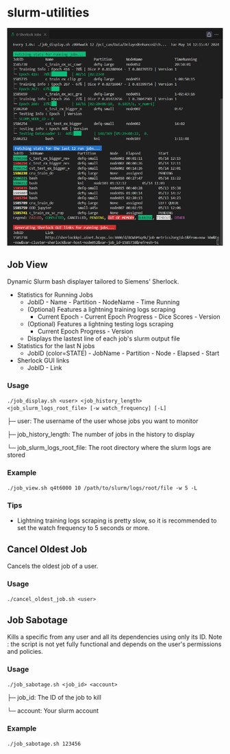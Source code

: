 # slurm-utilities

![image](docs/cool.png)

## Job View

Dynamic Slurm bash displayer tailored to Siemens' Sherlock.
- Statistics for Running Jobs
  - JobID - Name - Partition - NodeName - Time Running
  - (Optional) Features a lightning training logs scraping
    - Current Epoch - Current Epoch Progress - Dice Scores - Version
  - (Optional) Features a lightning testing logs scraping
    - Current Epoch Progress - Version
  - Displays the lastest line of each job's slurm output file
- Statistics for the last N jobs
  - JobID (color=STATE) - JobName - Partition - Node - Elapsed - Start
- Sherlock GUI links
  - JobID - Link

### Usage

`./job_display.sh <user> <job_history_length> <job_slurm_logs_root_file> [-w watch_frequency] [-L]`

├─ user: The username of the user whose jobs you want to monitor

├─ job_history_length: The number of jobs in the history to display

└─ job_slurm_logs_root_file: The root directory where the slurm logs are stored

### Example

`./job_view.sh q4t6000 10 /path/to/slurm/logs/root/file -w 5 -L`

### Tips

- Lightning training logs scraping is pretty slow, so it is recommended to set the watch frequency to 5 seconds or more.

## Cancel Oldest Job

Cancels the oldest job of a user.

### Usage

`./cancel_oldest_job.sh <user>`

## Job Sabotage

Kills a specific from any user and all its dependencies using only its ID.
Note : the script is not yet fully functional and depends on the user's permissions and policies.

### Usage

`./job_sabotage.sh <job_id> <account>`

├─ job_id: The ID of the job to kill

└─ account: Your slurm account

### Example

`./job_sabotage.sh 123456`
